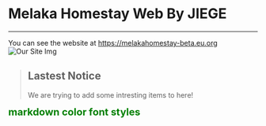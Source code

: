 # Melaka Homestay Web By JIEGE
__________________________
You can see the website at https://melakahomestay-beta.eu.org
![Our Site Img](https://jiegephoto.netlify.app/mh.png)

> ## Lastest Notice
> We are trying to add some intresting items to here!

<span style="color:green;font-weight:700;font-size:20px">
    markdown color font styles
</span>